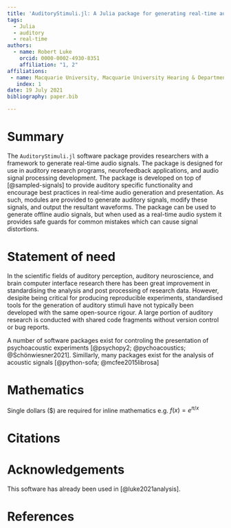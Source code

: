 ```yaml
---
title: 'AuditoryStimuli.jl: A Julia package for generating real-time auditory stimuli'
tags:
  - Julia
  - auditory
  - real-time
authors:
  - name: Robert Luke
    orcid: 0000-0002-4930-8351
    affiliation: "1, 2"
affiliations:
 - name: Macquarie University, Macquarie University Hearing & Department of Linguistics, Australian Hearing Hub, Sydney, New South Wales, Australia
   index: 1
date: 19 July 2021
bibliography: paper.bib

---
```


# Summary

The `AuditoryStimuli.jl` software package provides researchers with a framework to generate real-time audio signals.
The package is designed for use in auditory research programs, neurofeedback applications, and audio signal processing development.
The package is developed on top of [@sampled-signals] to provide auditory specific functionality and encourage best practices in real-time audio generation and presentation.
As such, modules are provided to generate auditory signals, modify these signals, and output the resultant waveforms.
The package can be used to generate offline audio signals,
but when used as a real-time audio system it provides safe guards for common mistakes which can cause signal distortions.


# Statement of need

In the scientific fields of auditory perception, auditory neuroscience, and brain computer interface research
there has been great improvement in standardising the analysis and post processing of research data.
However, desipite being critical for producing reproducible experiments, standardised tools for the generation of auditory stimuli have not typically been developed with the same open-source rigour.
A large portion of auditory research is conducted with shared code fragments without version control or bug reports.

A number of software packages exist for controling the presentation of psychoacoustic experiments [@psychopy2; @pychoacoustics; @Schönwiesner2021].
Simillarly, many packages exist for the analysis of acoustic signals [@python-sofa; @mcfee2015librosa]


# Mathematics

Single dollars ($) are required for inline mathematics e.g. $f(x) = e^{\pi/x}$


# Citations



# Acknowledgements

This software has already been used in
[@luke2021analysis].

# References
